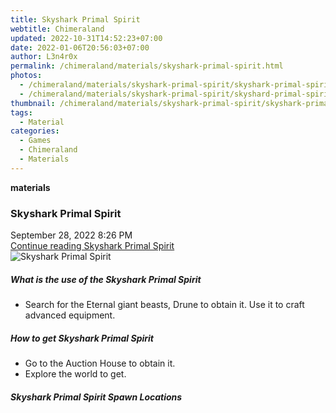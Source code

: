 ```yaml
---
title: Skyshark Primal Spirit
webtitle: Chimeraland
updated: 2022-10-31T14:52:23+07:00
date: 2022-01-06T20:56:03+07:00
author: L3n4r0x
permalink: /chimeraland/materials/skyshark-primal-spirit.html
photos:
  - /chimeraland/materials/skyshark-primal-spirit/skyshark-primal-spirit.webp
  - /chimeraland/materials/skyshark-primal-spirit/skyshard-primal-spirit.webp
thumbnail: /chimeraland/materials/skyshark-primal-spirit/skyshark-primal-spirit.webp
tags:
  - Material
categories:
  - Games
  - Chimeraland
  - Materials
---
```


<section id="bootstrap-wrapper"><link rel="stylesheet" href="https://cdn.statically.io/gh/dimaslanjaka/Web-Manajemen/40ac3225/css/bootstrap-4.5-wrapper.css"/><div class="row g-0 border rounded overflow-hidden flex-md-row mb-4 shadow-sm position-relative"><div class="col p-4 d-flex flex-column position-static"><strong class="d-inline-block mb-2 text-success">materials</strong><h3 class="mb-0">Skyshark Primal Spirit</h3><div class="mb-1 text-muted">September 28, 2022 8:26 PM</div><a href="#" class="stretched-link d-none">Continue reading Skyshark Primal Spirit</a></div><div class="col-auto d-none d-lg-block"><img src="/chimeraland/materials/skyshark-primal-spirit/skyshark-primal-spirit.webp" alt="Skyshark Primal Spirit"/></div></div><div class="row"><div class="col-lg-6 col-12 mb-2"><div class="card"><div class="card-body"><h5 class="card-title">What is the use of the Skyshark Primal Spirit</h5><div class="card-text"><ul><li>Search for the Eternal giant beasts, Drune to obtain it. Use it to craft advanced equipment.</li></ul></div></div></div></div><div class="col-lg-6 col-12 mb-2"><div class="card"><div class="card-body"><h5 class="card-title">How to get Skyshark Primal Spirit</h5><div class="card-text"><ul><li>Go to the Auction House to obtain it.</li><li>Explore the world to get.</li></ul></div></div></div></div><div class="col-12 mb-2"><h5>Skyshark Primal Spirit Spawn Locations</h5><div></div><div></div></div></div></section>